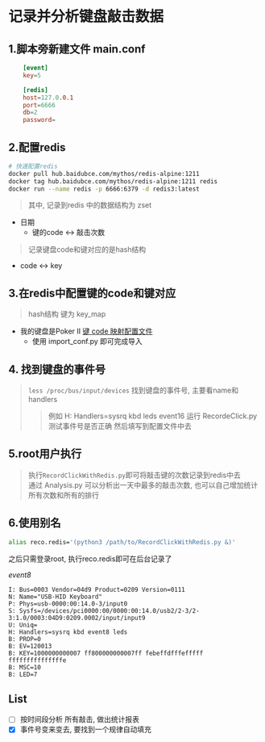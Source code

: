 # 记录并分析键盘敲击数据

## 1.脚本旁新建文件 main.conf
```conf
    [event]
    key=5

    [redis]
    host=127.0.0.1
    port=6666
    db=2
    password=
```

## 2.配置redis
```sh
# 快速配置redis
docker pull hub.baidubce.com/mythos/redis-alpine:1211
docker tag hub.baidubce.com/mythos/redis-alpine:1211 redis
docker run --name redis -p 6666:6379 -d redis3:latest
```
> 其中, 记录到redis 中的数据结构为 zset  
- 日期
    - 键的code <-> 敲击次数 
> 记录键盘code和键对应的是hash结构
- code <-> key

## 3.在redis中配置键的code和键对应
> hash结构 键为 key_map 

- 我的键盘是Poker II [键 code 映射配置文件](pokerII.ini)
    - 使用 import_conf.py 即可完成导入

## 4. 找到键盘的事件号
> `less /proc/bus/input/devices` 找到键盘的事件号, 主要看name和handlers
>> 例如 H: Handlers=sysrq kbd leds event16
>> 运行 RecordeClick.py 测试事件号是否正确 然后填写到配置文件中去

## 5.root用户执行
> 执行`RecordClickWithRedis.py`即可将敲击键的次数记录到redis中去  
> 通过 Analysis.py 可以分析出一天中最多的敲击次数, 也可以自己增加统计所有次数和所有的排行

## 6.使用别名
```sh
alias reco.redis='(python3 /path/to/RecordClickWithRedis.py &)'
```
之后只需登录root, 执行reco.redis即可在后台记录了

_event8_
```
I: Bus=0003 Vendor=04d9 Product=0209 Version=0111
N: Name="USB-HID Keyboard"
P: Phys=usb-0000:00:14.0-3/input0
S: Sysfs=/devices/pci0000:00/0000:00:14.0/usb2/2-3/2-3:1.0/0003:04D9:0209.0002/input/input9
U: Uniq=
H: Handlers=sysrq kbd event8 leds 
B: PROP=0
B: EV=120013
B: KEY=1000000000007 ff800000000007ff febeffdfffefffff fffffffffffffffe
B: MSC=10
B: LED=7
```
## List

- [ ] 按时间段分析 所有敲击, 做出统计报表
- [X] 事件号变来变去, 要找到一个规律自动填充
